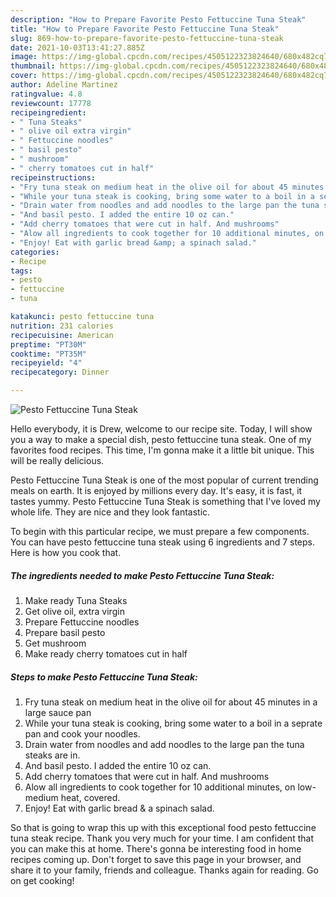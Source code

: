 ```yaml
---
description: "How to Prepare Favorite Pesto Fettuccine Tuna Steak"
title: "How to Prepare Favorite Pesto Fettuccine Tuna Steak"
slug: 869-how-to-prepare-favorite-pesto-fettuccine-tuna-steak
date: 2021-10-03T13:41:27.885Z
image: https://img-global.cpcdn.com/recipes/4505122323824640/680x482cq70/pesto-fettuccine-tuna-steak-recipe-main-photo.jpg
thumbnail: https://img-global.cpcdn.com/recipes/4505122323824640/680x482cq70/pesto-fettuccine-tuna-steak-recipe-main-photo.jpg
cover: https://img-global.cpcdn.com/recipes/4505122323824640/680x482cq70/pesto-fettuccine-tuna-steak-recipe-main-photo.jpg
author: Adeline Martinez
ratingvalue: 4.8
reviewcount: 17778
recipeingredient:
- " Tuna Steaks"
- " olive oil extra virgin"
- " Fettuccine noodles"
- " basil pesto"
- " mushroom"
- " cherry tomatoes cut in half"
recipeinstructions:
- "Fry tuna steak on medium heat in the olive oil for about 45 minutes in a large sauce pan"
- "While your tuna steak is cooking, bring some water to a boil in a seprate pan and cook your noodles."
- "Drain water from noodles and add noodles to the large pan the tuna steaks are in."
- "And basil pesto. I added the entire 10 oz can."
- "Add cherry tomatoes that were cut in half. And mushrooms"
- "Alow all ingredients to cook together for 10 additional minutes, on low-medium heat, covered."
- "Enjoy! Eat with garlic bread &amp; a spinach salad."
categories:
- Recipe
tags:
- pesto
- fettuccine
- tuna

katakunci: pesto fettuccine tuna 
nutrition: 231 calories
recipecuisine: American
preptime: "PT30M"
cooktime: "PT35M"
recipeyield: "4"
recipecategory: Dinner

---
```



![Pesto Fettuccine Tuna Steak](https://img-global.cpcdn.com/recipes/4505122323824640/680x482cq70/pesto-fettuccine-tuna-steak-recipe-main-photo.jpg)

Hello everybody, it is Drew, welcome to our recipe site. Today, I will show you a way to make a special dish, pesto fettuccine tuna steak. One of my favorites food recipes. This time, I'm gonna make it a little bit unique. This will be really delicious.



Pesto Fettuccine Tuna Steak is one of the most popular of current trending meals on earth. It is enjoyed by millions every day. It's easy, it is fast, it tastes yummy. Pesto Fettuccine Tuna Steak is something that I've loved my whole life. They are nice and they look fantastic.


To begin with this particular recipe, we must prepare a few components. You can have pesto fettuccine tuna steak using 6 ingredients and 7 steps. Here is how you cook that.

<!--inarticleads1-->

##### The ingredients needed to make Pesto Fettuccine Tuna Steak:

1. Make ready  Tuna Steaks
1. Get  olive oil, extra virgin
1. Prepare  Fettuccine noodles
1. Prepare  basil pesto
1. Get  mushroom
1. Make ready  cherry tomatoes cut in half




<!--inarticleads2-->

##### Steps to make Pesto Fettuccine Tuna Steak:

1. Fry tuna steak on medium heat in the olive oil for about 45 minutes in a large sauce pan
1. While your tuna steak is cooking, bring some water to a boil in a seprate pan and cook your noodles.
1. Drain water from noodles and add noodles to the large pan the tuna steaks are in.
1. And basil pesto. I added the entire 10 oz can.
1. Add cherry tomatoes that were cut in half. And mushrooms
1. Alow all ingredients to cook together for 10 additional minutes, on low-medium heat, covered.
1. Enjoy! Eat with garlic bread &amp; a spinach salad.




So that is going to wrap this up with this exceptional food pesto fettuccine tuna steak recipe. Thank you very much for your time. I am confident that you can make this at home. There's gonna be interesting food in home recipes coming up. Don't forget to save this page in your browser, and share it to your family, friends and colleague. Thanks again for reading. Go on get cooking!
